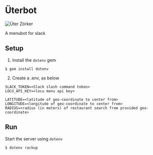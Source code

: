 # Üterbot

![Üter Zörker](http://vignette2.wikia.nocookie.net/simpsons/images/5/5f/Tapped_Out_Uter_Unlock_Artwork.png/revision/latest?cb=20151004202729)

A menubot for slack

## Setup
1. Install the `dotenv` gem
```
$ gem install dotenv
```

2. Create a .env, as below
```
SLACK_TOKEN=<Slack slash command token>
LOCU_API_KEY=<locu menu api key>

LATITUDE=<latitude of geo-coordinate to center from>
LONGITUDE=<longitude of geo-coordinate to center from>
RADIUS=<radius (in meters) of restaurant search from provided geo-coordinate>
```

## Run
Start the server using `dotenv`
```
$ dotenv rackup
```
